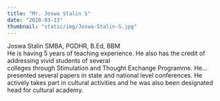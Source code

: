 ```yaml
---
title: "Mr. Joswa Stalin S"
date: "2020-03-13"
thumbnail: "static/img/Joswa-Stalin-S.jpg"
---
```


Joswa Stalin SMBA, PGDHR, B.Ed, BBM  
He is having 5 years of teaching experience. He also has the credit of addressing vivid students of several  
colleges through Stimulation and Thought Exchange Programme. He... presented several papers in state and national level conferences. He actively takes part in cultural activities and he was also been designated head for cultural academy.
